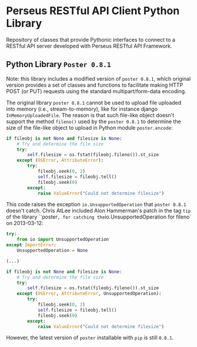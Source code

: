 # Perseus RESTful API Client Python Library

Repository of classes that provide Pythonic interfaces to connect to a RESTful API server developed with Perseus RESTful API Framework.

## Python Library `Poster 0.8.1`

Note: this library includes a modified version of `poster 0.8.1`, which original version provides a set of classes and functions to facilitate making HTTP POST (or PUT) requests using the standard multipart/form-data encoding.

The original library `poster 0.8.1` cannot be used to upload file uploaded into memory (i.e., stream-to-memory), like for instance django `InMemoryUploadedFile`. The reason is that such file-like object doesn't support the method `fileno()` used by the `poster 0.8.1` to determine the size of the file-like object to upload in Python module `poster.encode`:

```python
if fileobj is not None and filesize is None:
    # Try and determine the file size
    try:
        self.filesize = os.fstat(fileobj.fileno()).st_size
    except (OSError, AttributeError):
        try:
            fileobj.seek(0, 2)
            self.filesize = fileobj.tell()
            fileobj.seek(0)
        except:
            raise ValueError("Could not determine filesize")
```

This code raises the exception `io.UnsupportedOperation` that `poster 0.8.1` doesn't catch. Chris AtLee included Alon Hammerman's patch in the tag `tip` of the library ``poster`, for catching the`io.UnsupportedOperation for fileno` on 2013-03-12:

```python
try:
    from io import UnsupportedOperation
except ImportError:
    UnsupportedOperation = None

(...)

if fileobj is not None and filesize is None:
    # Try and determine the file size
    try:
        self.filesize = os.fstat(fileobj.fileno()).st_size
    except (OSError, AttributeError, UnsupportedOperation):
        try:
            fileobj.seek(0, 2)
            self.filesize = fileobj.tell()
            fileobj.seek(0)
        except:
            raise ValueError("Could not determine filesize")
```

However, the latest version of `poster` installable with `pip` is still `0.8.1`.
